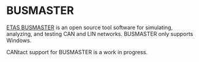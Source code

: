 # BUSMASTER

[ETAS BUSMASTER](https://rbei-etas.github.io/busmaster/) is an open source tool software for simulating, analyzing, and testing CAN and LIN networks. BUSMASTER only supports Windows.

CANtact support for BUSMASTER is a work in progress.